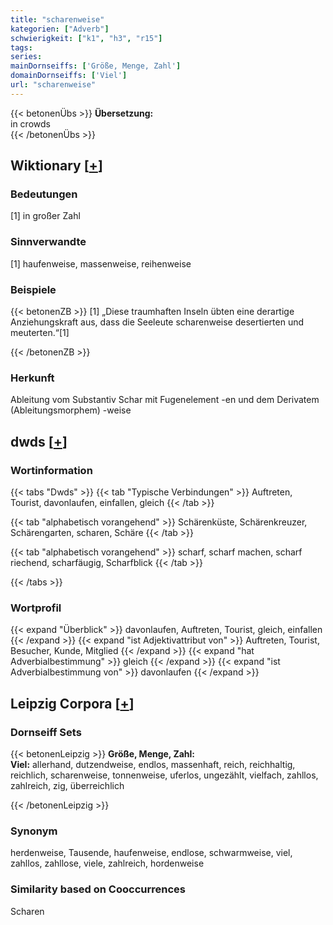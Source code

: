```yaml
---
title: "scharenweise"
kategorien: ["Adverb"]
schwierigkeit: ["k1", "h3", "r15"]
tags:
series:
mainDornseiffs: ['Größe, Menge, Zahl']
domainDornseiffs: ['Viel']
url: "scharenweise"
---
```


{{< betonenÜbs >}}
**Übersetzung:**  
in crowds  
{{< /betonenÜbs >}}

## Wiktionary [[+](https://de.wiktionary.org/wiki/scharenweise)]

### Bedeutungen
[1] in großer Zahl  

### Sinnverwandte
[1] haufenweise, massenweise, reihenweise  

### Beispiele
{{< betonenZB >}}
[1] „Diese traumhaften Inseln übten eine derartige Anziehungskraft aus, dass die Seeleute scharenweise desertierten und meuterten.“[1]  

{{< /betonenZB >}}
### Herkunft
Ableitung vom Substantiv Schar mit Fugenelement -en und dem Derivatem (Ableitungsmorphem) -weise  



## dwds [[+](https://www.dwds.de/wb/scharenweise)]

### Wortinformation
{{< tabs "Dwds" >}}
{{< tab "Typische Verbindungen" >}}
Auftreten, Tourist, davonlaufen, einfallen, gleich
{{< /tab >}}

{{< tab "alphabetisch vorangehend" >}}
Schärenküste, Schärenkreuzer, Schärengarten, scharen, Schäre
{{< /tab >}}

{{< tab "alphabetisch vorangehend" >}}
scharf, scharf machen, scharf riechend, scharfäugig, Scharfblick
{{< /tab >}}

{{< /tabs >}}

### Wortprofil
{{< expand "Überblick" >}} davonlaufen, Auftreten, Tourist, gleich, einfallen {{< /expand >}}
{{< expand "ist Adjektivattribut von" >}} Auftreten, Tourist, Besucher, Kunde, Mitglied {{< /expand >}}
{{< expand "hat Adverbialbestimmung" >}} gleich {{< /expand >}}
{{< expand "ist Adverbialbestimmung von" >}} davonlaufen {{< /expand >}}

## Leipzig Corpora [[+](https://corpora.uni-leipzig.de/en/res?word=scharenweise&corpusId=deu_newscrawl-public_2018)]

### Dornseiff Sets
{{< betonenLeipzig >}}
**Größe, Menge, Zahl:**  
**Viel:** allerhand, dutzendweise, endlos, massenhaft, reich, reichhaltig, reichlich, scharenweise, tonnenweise, uferlos, ungezählt, vielfach, zahllos, zahlreich, zig, überreichlich  

{{< /betonenLeipzig >}}

### Synonym
herdenweise, Tausende, haufenweise, endlose, schwarmweise, viel, zahllos, zahllose, viele, zahlreich, hordenweise


### Similarity based on Cooccurrences
Scharen

